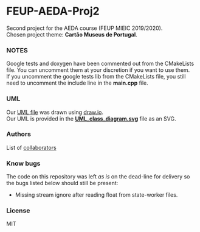 # FEUP-AEDA-Proj2
Second project for the AEDA course (FEUP MIEIC 2019/2020).  
Chosen project theme: **Cartão Museus de Portugal**.  

### NOTES
Google tests and doxygen have been commented out from the CMakeLists file.
You can uncomment them at your discretion if you want to use them.  
If you uncomment the google tests lib from the CMakeLists file, you still
need to uncomment the include line in the **main.cpp** file.  

### UML
Our [UML file](UML_class_diagram.svg) was drawn using [draw.io](https://www.draw.io).  
Our UML is provided in the **[UML_class_diagram.svg](UML_class_diagram.svg)** file as an SVG.  

### Authors
List of [collaborators](https://github.com/tiagodusilva/FEUP-AEDA-Proj1/contributors)

### Know bugs
The code on this repository was left *as is* on the dead-line for delivery so
the bugs listed below should still be present:  
- Missing stream ignore after reading float from state-worker files.  

### License
MIT
